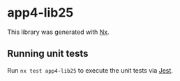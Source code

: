 # app4-lib25

This library was generated with [Nx](https://nx.dev).

## Running unit tests

Run `nx test app4-lib25` to execute the unit tests via [Jest](https://jestjs.io).
